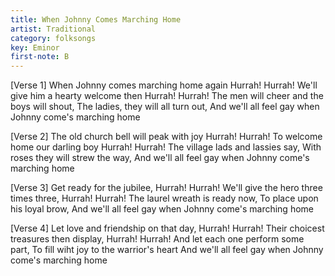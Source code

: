 ```yaml
---
title: When Johnny Comes Marching Home
artist: Traditional
category: folksongs
key: Eminor
first-note: B 
---
```


[Verse 1]
When Johnny comes marching home again
Hurrah! Hurrah!
We'll give him a hearty welcome then
Hurrah! Hurrah!
The men will cheer and the boys will shout,
The ladies, they will all turn out,
And we'll all feel gay when Johnny come's marching home

[Verse 2]
The old church bell will peak with joy
Hurrah! Hurrah!
To welcome home our darling boy
Hurrah! Hurrah!
The village lads and lassies say,
With roses they will strew the way,
And we'll all feel gay when Johnny come's marching home

[Verse 3]
Get ready for the jubilee,
Hurrah! Hurrah!
We'll give the hero three times three,
Hurrah! Hurrah!
The laurel wreath is ready now,
To place upon his loyal brow,
And we'll all feel gay when Johnny come's marching home

[Verse 4]
Let love and friendship on that day,
Hurrah! Hurrah!
Their choicest treasures then display,
Hurrah! Hurrah!
And let each one perform some part,
To fill wiht joy to the warrior's heart
And we'll all feel gay when Johnny come's marching home




